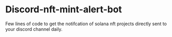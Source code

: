 # Discord-nft-mint-alert-bot
Few lines of code to get the notifcation of solana nft projects directly sent to your discord channel daily.
